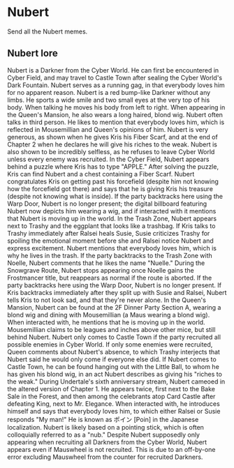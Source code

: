 # Nubert
Send all the Nubert memes.

## Nubert lore
Nubert is a Darkner from the Cyber World. He can first be encountered in Cyber Field, and may travel to Castle Town after sealing the Cyber World's Dark Fountain.
Nubert serves as a running gag, in that everybody loves him for no apparent reason. 
Nubert is a red bump-like Darkner without any limbs. He sports a wide smile and two small eyes at the very top of his body. When talking he moves his body from left to right. When appearing in the Queen's Mansion, he also wears a long haired, blond wig. 
Nubert often talks in third person. He likes to mention that everybody loves him, which is reflected in Mousemillian and Queen's opinions of him. Nubert is very generous, as shown when he gives Kris his Fiber Scarf, and at the end of Chapter 2 when he declares he will give his riches to the weak.
Nubert is also shown to be incredibly selfless, as he refuses to leave Cyber World unless every enemy was recruited. 
In the Cyber Field, Nubert appears behind a puzzle where Kris has to type "APPLE." After solving the puzzle, Kris can find Nubert and a chest containing a Fiber Scarf. Nubert congratulates Kris on getting past his forcefield (despite him not knowing how the forcefield got there) and says that he is giving Kris his treasure (despite not knowing what is inside). If the party backtracks here using the Warp Door, Nubert is no longer present; the digital billboard featuring Nubert now depicts him wearing a wig, and if interacted with it mentions that Nubert is moving up in the world.
In the Trash Zone, Nubert appears next to Trashy and the eggplant that looks like a trashbag. If Kris talks to Trashy immediately after Ralsei heals Susie, Susie criticizes Trashy for spoiling the emotional moment before she and Ralsei notice Nubert and express excitement. Nubert mentions that everybody loves him, which is why he lives in the trash. If the party backtracks to the Trash Zone with Noelle, Nubert comments that he likes the name "Nuelle." During the Snowgrave Route, Nubert stops appearing once Noelle gains the Frostmancer title, but reappears as normal if the route is aborted. If the party backtracks here using the Warp Door, Nubert is no longer present. If Kris backtracks immediately after they split up with Susie and Ralsei, Nubert tells Kris to not look sad, and that they're never alone.
In the Queen's Mansion, Nubert can be found at the 2F Dinner Party Section A, wearing a blond wig and dining with Mousemillian (a Maus wearing a blond wig). When interacted with, he mentions that he is moving up in the world. Mousemillian claims to be leagues and inches above other mice, but still behind Nubert.
Nubert only comes to Castle Town if the party recruited all possible enemies in Cyber World. If only some enemies were recruited, Queen comments about Nubert's absence, to which Trashy interjects that Nubert said he would only come if everyone else did.
If Nubert comes to Castle Town, he can be found hanging out with the Little Ball, to whom he has given his blond wig, in an act Nubert describes as giving his "riches to the weak." 
During Undertale's sixth anniversary stream, Nubert cameoed in the altered version of Chapter 1. He appears twice, first next to the Bake Sale in the Forest, and then among the celebrants atop Card Castle after defeating King, next to Mr. Elegance. When interacted with, he introduces himself and says that everybody loves him, to which either Ralsei or Susie responds "My man!"
He is known as ポイン [Poin] in the Japanese localization.
Nubert is likely based on a pointing stick, which is often colloquially referred to as a "nub."
Despite Nubert supposedly only appearing when recruiting all Darkners from the Cyber World, Nubert appears even if Mauswheel is not recruited. This is due to an off-by-one error excluding Mauswheel from the counter for recruited Darkners.
